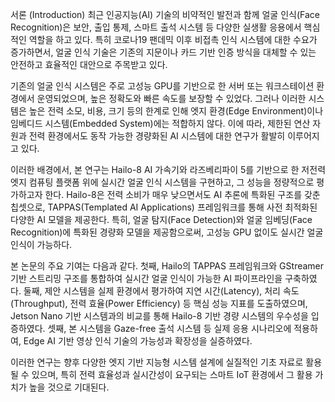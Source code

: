 서론 (Introduction)
최근 인공지능(AI) 기술의 비약적인 발전과 함께 얼굴 인식(Face Recognition)은 보안, 출입 통제, 스마트 출석 시스템 등 다양한 실생활 응용에서 핵심적인 역할을 하고 있다. 특히 코로나19 팬데믹 이후 비접촉 인식 시스템에 대한 수요가 증가하면서, 얼굴 인식 기술은 기존의 지문이나 카드 기반 인증 방식을 대체할 수 있는 안전하고 효율적인 대안으로 주목받고 있다.

기존의 얼굴 인식 시스템은 주로 고성능 GPU를 기반으로 한 서버 또는 워크스테이션 환경에서 운영되었으며, 높은 정확도와 빠른 속도를 보장할 수 있었다. 그러나 이러한 시스템은 높은 전력 소모, 비용, 크기 등의 한계로 인해 엣지 환경(Edge Environment)이나 임베디드 시스템(Embedded System)에는 적합하지 않다. 이에 따라, 제한된 연산 자원과 전력 환경에서도 동작 가능한 경량화된 AI 시스템에 대한 연구가 활발히 이루어지고 있다.

이러한 배경에서, 본 연구는 Hailo-8 AI 가속기와 라즈베리파이 5를 기반으로 한 저전력 엣지 컴퓨팅 플랫폼 위에 실시간 얼굴 인식 시스템을 구현하고, 그 성능을 정량적으로 평가하고자 한다. Hailo-8은 전력 소비가 매우 낮으면서도 AI 추론에 특화된 구조를 갖춘 칩셋으로, TAPPAS(Templated AI Applications) 프레임워크를 통해 사전 최적화된 다양한 AI 모델을 제공한다. 특히, 얼굴 탐지(Face Detection)와 얼굴 임베딩(Face Recognition)에 특화된 경량화 모델을 제공함으로써, 고성능 GPU 없이도 실시간 얼굴 인식이 가능하다.

본 논문의 주요 기여는 다음과 같다.
첫째, Hailo의 TAPPAS 프레임워크와 GStreamer 기반 스트리밍 구조를 통합하여 실시간 얼굴 인식이 가능한 AI 파이프라인을 구축하였다.
둘째, 제안 시스템을 실제 환경에서 평가하여 지연 시간(Latency), 처리 속도(Throughput), 전력 효율(Power Efficiency) 등 핵심 성능 지표를 도출하였으며, Jetson Nano 기반 시스템과의 비교를 통해 Hailo-8 기반 경량 시스템의 우수성을 입증하였다.
셋째, 본 시스템을 Gaze-free 출석 시스템 등 실제 응용 시나리오에 적용하여, Edge AI 기반 영상 인식 기술의 가능성과 확장성을 실증하였다.

이러한 연구는 향후 다양한 엣지 기반 지능형 시스템 설계에 실질적인 기초 자료로 활용될 수 있으며, 특히 전력 효율성과 실시간성이 요구되는 스마트 IoT 환경에서 그 활용 가치가 높을 것으로 기대된다.
